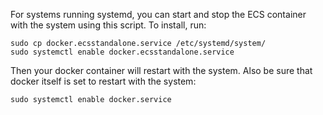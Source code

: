 For systems running systemd, you can start and stop the ECS container with the system using this script.  To install, run:

```
sudo cp docker.ecsstandalone.service /etc/systemd/system/
sudo systemctl enable docker.ecsstandalone.service
```

Then your docker container will restart with the system.  Also be sure that docker itself is set to restart with the system:

```
sudo systemctl enable docker.service
```

